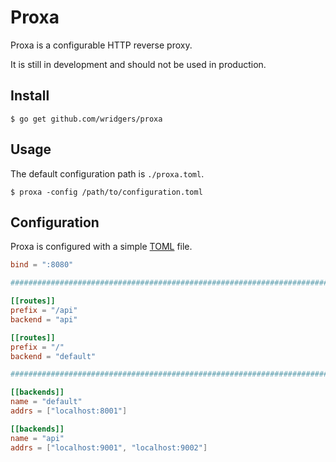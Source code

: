 # Proxa

Proxa is a configurable HTTP reverse proxy.

It is still in development and should not be used in production.

## Install

    $ go get github.com/wridgers/proxa

## Usage ##

The default configuration path is `./proxa.toml`.

    $ proxa -config /path/to/configuration.toml

## Configuration

Proxa is configured with a simple [TOML](https://github.com/toml-lang/toml) file.

```toml
bind = ":8080"

################################################################################

[[routes]]
prefix = "/api"
backend = "api"

[[routes]]
prefix = "/"
backend = "default"

################################################################################

[[backends]]
name = "default"
addrs = ["localhost:8001"]

[[backends]]
name = "api"
addrs = ["localhost:9001", "localhost:9002"]
```
